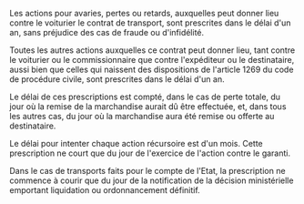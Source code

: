 Les actions pour avaries, pertes ou retards, auxquelles peut donner lieu contre le voiturier le contrat de transport, sont prescrites dans le délai d'un an, sans préjudice des cas de fraude ou d'infidélité.

Toutes les autres actions auxquelles ce contrat peut donner lieu, tant contre le voiturier ou le commissionnaire que contre l'expéditeur ou le destinataire, aussi bien que celles qui naissent des dispositions de l'article 1269 du code de procédure civile, sont prescrites dans le délai d'un an.

Le délai de ces prescriptions est compté, dans le cas de perte totale, du jour où la remise de la marchandise aurait dû être effectuée, et, dans tous les autres cas, du jour où la marchandise aura été remise ou offerte au destinataire.

Le délai pour intenter chaque action récursoire est d'un mois. Cette prescription ne court que du jour de l'exercice de l'action contre le garanti.

Dans le cas de transports faits pour le compte de l'Etat, la prescription ne commence à courir que du jour de la notification de la décision ministérielle emportant liquidation ou ordonnancement définitif.
